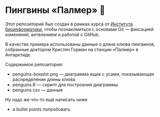 # Пингвины «Палмер» 🐧

Этот репозиторий был создан в рамках курса от [Института биоинформатики](bioinf.me/education/stat),
чтобы познакомиться с основами Git — фиксацией изменений, ветвлением и работой с GitHub.

В качестве примера использованы данные о длине клюва пингвинов,
собранные доктором Кристен Горман на станции «Палмер» в Антарктиде.

Содержимое репозитория:

- penguins-boxplot.png — диаграмма ящик с усами, показывающая распределение длины клюва
- penguins.R — скрипт для построения диаграммы
- penguins.csv — данные

Ну надо же что-то ещё написать ниже

- и bullet points попробовать

